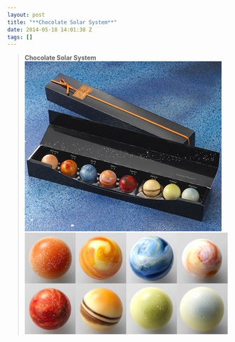 ```yaml
---
layout: post
title: "**Chocolate Solar System**"
date: 2014-05-18 14:01:38 Z
tags: []
---
```

> **Chocolate Solar System**
![](/media/2014/05/86106708172_0.jpg)
![](/media/2014/05/86106708172_1.jpg)
